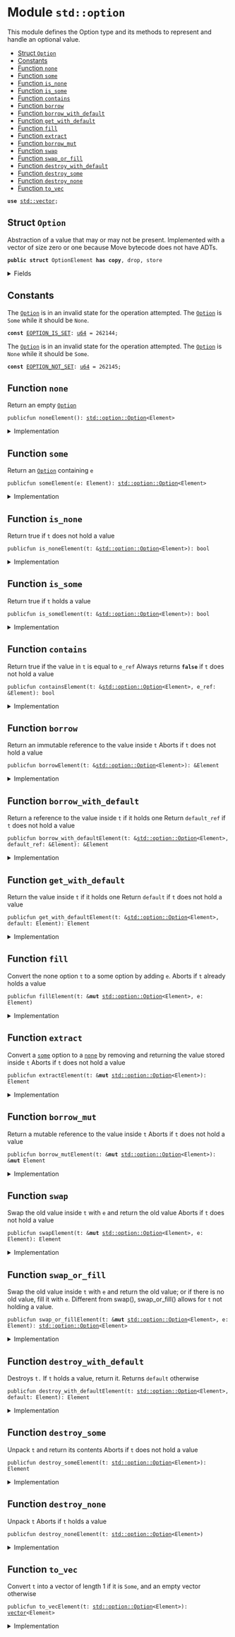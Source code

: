 
<a name="std_option"></a>

# Module `std::option`

This module defines the Option type and its methods to represent and handle an optional value.


-  [Struct `Option`](#std_option_Option)
-  [Constants](#@Constants_0)
-  [Function `none`](#std_option_none)
-  [Function `some`](#std_option_some)
-  [Function `is_none`](#std_option_is_none)
-  [Function `is_some`](#std_option_is_some)
-  [Function `contains`](#std_option_contains)
-  [Function `borrow`](#std_option_borrow)
-  [Function `borrow_with_default`](#std_option_borrow_with_default)
-  [Function `get_with_default`](#std_option_get_with_default)
-  [Function `fill`](#std_option_fill)
-  [Function `extract`](#std_option_extract)
-  [Function `borrow_mut`](#std_option_borrow_mut)
-  [Function `swap`](#std_option_swap)
-  [Function `swap_or_fill`](#std_option_swap_or_fill)
-  [Function `destroy_with_default`](#std_option_destroy_with_default)
-  [Function `destroy_some`](#std_option_destroy_some)
-  [Function `destroy_none`](#std_option_destroy_none)
-  [Function `to_vec`](#std_option_to_vec)


<pre><code><b>use</b> <a href="std/vector.md#std_vector">std::vector</a>;
</code></pre>



<a name="std_option_Option"></a>

## Struct `Option`

Abstraction of a value that may or may not be present. Implemented with a vector of size
zero or one because Move bytecode does not have ADTs.


<pre><code><b>public</b> <b>struct</b> OptionElement <b>has</b> <b>copy</b>, drop, store
</code></pre>



<details>
<summary>Fields</summary>


<dl>
<dt>
<code>vec: <a href="std/vector.md#std_vector">vector</a>&lt;Element&gt;</code>
</dt>
<dd>
</dd>
</dl>


</details>

<a name="@Constants_0"></a>

## Constants


<a name="std_option_EOPTION_IS_SET"></a>

The <code><a href="std/option.md#std_option_Option">Option</a></code> is in an invalid state for the operation attempted.
The <code><a href="std/option.md#std_option_Option">Option</a></code> is <code>Some</code> while it should be <code>None</code>.


<pre><code><b>const</b> <a href="std/option.md#std_option_EOPTION_IS_SET">EOPTION_IS_SET</a>: <a href="std/u64.md#std_u64">u64</a> = 262144;
</code></pre>



<a name="std_option_EOPTION_NOT_SET"></a>

The <code><a href="std/option.md#std_option_Option">Option</a></code> is in an invalid state for the operation attempted.
The <code><a href="std/option.md#std_option_Option">Option</a></code> is <code>None</code> while it should be <code>Some</code>.


<pre><code><b>const</b> <a href="std/option.md#std_option_EOPTION_NOT_SET">EOPTION_NOT_SET</a>: <a href="std/u64.md#std_u64">u64</a> = 262145;
</code></pre>



<a name="std_option_none"></a>

## Function `none`

Return an empty <code><a href="std/option.md#std_option_Option">Option</a></code>


<pre><code>publicfun noneElement(): <a href="std/option.md#std_option_Option">std::option::Option</a>&lt;Element&gt;
</code></pre>



<details>
<summary>Implementation</summary>


<pre><code><b>public</b> <b>fun</b> <a href="std/option.md#std_option_none">none</a>&lt;Element&gt;(): <a href="std/option.md#std_option_Option">Option</a>&lt;Element&gt; {
    <a href="std/option.md#std_option_Option">Option</a> { vec: <a href="std/vector.md#std_vector_empty">vector::empty</a>() }
}
</code></pre>



</details>

<a name="std_option_some"></a>

## Function `some`

Return an <code><a href="std/option.md#std_option_Option">Option</a></code> containing <code>e</code>


<pre><code>publicfun someElement(e: Element): <a href="std/option.md#std_option_Option">std::option::Option</a>&lt;Element&gt;
</code></pre>



<details>
<summary>Implementation</summary>


<pre><code><b>public</b> <b>fun</b> <a href="std/option.md#std_option_some">some</a>&lt;Element&gt;(e: Element): <a href="std/option.md#std_option_Option">Option</a>&lt;Element&gt; {
    <a href="std/option.md#std_option_Option">Option</a> { vec: <a href="std/vector.md#std_vector_singleton">vector::singleton</a>(e) }
}
</code></pre>



</details>

<a name="std_option_is_none"></a>

## Function `is_none`

Return true if <code>t</code> does not hold a value


<pre><code>publicfun is_noneElement(t: &<a href="std/option.md#std_option_Option">std::option::Option</a>&lt;Element&gt;): bool
</code></pre>



<details>
<summary>Implementation</summary>


<pre><code><b>public</b> <b>fun</b> <a href="std/option.md#std_option_is_none">is_none</a>&lt;Element&gt;(t: &<a href="std/option.md#std_option_Option">Option</a>&lt;Element&gt;): bool {
    t.vec.is_empty()
}
</code></pre>



</details>

<a name="std_option_is_some"></a>

## Function `is_some`

Return true if <code>t</code> holds a value


<pre><code>publicfun is_someElement(t: &<a href="std/option.md#std_option_Option">std::option::Option</a>&lt;Element&gt;): bool
</code></pre>



<details>
<summary>Implementation</summary>


<pre><code><b>public</b> <b>fun</b> <a href="std/option.md#std_option_is_some">is_some</a>&lt;Element&gt;(t: &<a href="std/option.md#std_option_Option">Option</a>&lt;Element&gt;): bool {
    !t.vec.is_empty()
}
</code></pre>



</details>

<a name="std_option_contains"></a>

## Function `contains`

Return true if the value in <code>t</code> is equal to <code>e_ref</code>
Always returns <code><b>false</b></code> if <code>t</code> does not hold a value


<pre><code>publicfun containsElement(t: &<a href="std/option.md#std_option_Option">std::option::Option</a>&lt;Element&gt;, e_ref: &Element): bool
</code></pre>



<details>
<summary>Implementation</summary>


<pre><code><b>public</b> <b>fun</b> <a href="std/option.md#std_option_contains">contains</a>&lt;Element&gt;(t: &<a href="std/option.md#std_option_Option">Option</a>&lt;Element&gt;, e_ref: &Element): bool {
    t.vec.<a href="std/option.md#std_option_contains">contains</a>(e_ref)
}
</code></pre>



</details>

<a name="std_option_borrow"></a>

## Function `borrow`

Return an immutable reference to the value inside <code>t</code>
Aborts if <code>t</code> does not hold a value


<pre><code>publicfun borrowElement(t: &<a href="std/option.md#std_option_Option">std::option::Option</a>&lt;Element&gt;): &Element
</code></pre>



<details>
<summary>Implementation</summary>


<pre><code><b>public</b> <b>fun</b> <a href="std/option.md#std_option_borrow">borrow</a>&lt;Element&gt;(t: &<a href="std/option.md#std_option_Option">Option</a>&lt;Element&gt;): &Element {
    <b>assert</b>!(t.<a href="std/option.md#std_option_is_some">is_some</a>(), <a href="std/option.md#std_option_EOPTION_NOT_SET">EOPTION_NOT_SET</a>);
    &t.vec[0]
}
</code></pre>



</details>

<a name="std_option_borrow_with_default"></a>

## Function `borrow_with_default`

Return a reference to the value inside <code>t</code> if it holds one
Return <code>default_ref</code> if <code>t</code> does not hold a value


<pre><code>publicfun borrow_with_defaultElement(t: &<a href="std/option.md#std_option_Option">std::option::Option</a>&lt;Element&gt;, default_ref: &Element): &Element
</code></pre>



<details>
<summary>Implementation</summary>


<pre><code><b>public</b> <b>fun</b> <a href="std/option.md#std_option_borrow_with_default">borrow_with_default</a>&lt;Element&gt;(t: &<a href="std/option.md#std_option_Option">Option</a>&lt;Element&gt;, default_ref: &Element): &Element {
    <b>let</b> vec_ref = &t.vec;
    <b>if</b> (vec_ref.is_empty()) default_ref
    <b>else</b> &vec_ref[0]
}
</code></pre>



</details>

<a name="std_option_get_with_default"></a>

## Function `get_with_default`

Return the value inside <code>t</code> if it holds one
Return <code>default</code> if <code>t</code> does not hold a value


<pre><code>publicfun get_with_defaultElement(t: &<a href="std/option.md#std_option_Option">std::option::Option</a>&lt;Element&gt;, default: Element): Element
</code></pre>



<details>
<summary>Implementation</summary>


<pre><code><b>public</b> <b>fun</b> <a href="std/option.md#std_option_get_with_default">get_with_default</a>&lt;Element: <b>copy</b> + drop&gt;(
    t: &<a href="std/option.md#std_option_Option">Option</a>&lt;Element&gt;,
    default: Element,
): Element {
    <b>let</b> vec_ref = &t.vec;
    <b>if</b> (vec_ref.is_empty()) default
    <b>else</b> vec_ref[0]
}
</code></pre>



</details>

<a name="std_option_fill"></a>

## Function `fill`

Convert the none option <code>t</code> to a some option by adding <code>e</code>.
Aborts if <code>t</code> already holds a value


<pre><code>publicfun fillElement(t: &<b>mut</b> <a href="std/option.md#std_option_Option">std::option::Option</a>&lt;Element&gt;, e: Element)
</code></pre>



<details>
<summary>Implementation</summary>


<pre><code><b>public</b> <b>fun</b> <a href="std/option.md#std_option_fill">fill</a>&lt;Element&gt;(t: &<b>mut</b> <a href="std/option.md#std_option_Option">Option</a>&lt;Element&gt;, e: Element) {
    <b>let</b> vec_ref = &<b>mut</b> t.vec;
    <b>if</b> (vec_ref.is_empty()) vec_ref.push_back(e)
    <b>else</b> <b>abort</b> <a href="std/option.md#std_option_EOPTION_IS_SET">EOPTION_IS_SET</a>
}
</code></pre>



</details>

<a name="std_option_extract"></a>

## Function `extract`

Convert a <code><a href="std/option.md#std_option_some">some</a></code> option to a <code><a href="std/option.md#std_option_none">none</a></code> by removing and returning the value stored inside <code>t</code>
Aborts if <code>t</code> does not hold a value


<pre><code>publicfun extractElement(t: &<b>mut</b> <a href="std/option.md#std_option_Option">std::option::Option</a>&lt;Element&gt;): Element
</code></pre>



<details>
<summary>Implementation</summary>


<pre><code><b>public</b> <b>fun</b> <a href="std/option.md#std_option_extract">extract</a>&lt;Element&gt;(t: &<b>mut</b> <a href="std/option.md#std_option_Option">Option</a>&lt;Element&gt;): Element {
    <b>assert</b>!(t.<a href="std/option.md#std_option_is_some">is_some</a>(), <a href="std/option.md#std_option_EOPTION_NOT_SET">EOPTION_NOT_SET</a>);
    t.vec.pop_back()
}
</code></pre>



</details>

<a name="std_option_borrow_mut"></a>

## Function `borrow_mut`

Return a mutable reference to the value inside <code>t</code>
Aborts if <code>t</code> does not hold a value


<pre><code>publicfun borrow_mutElement(t: &<b>mut</b> <a href="std/option.md#std_option_Option">std::option::Option</a>&lt;Element&gt;): &<b>mut</b> Element
</code></pre>



<details>
<summary>Implementation</summary>


<pre><code><b>public</b> <b>fun</b> <a href="std/option.md#std_option_borrow_mut">borrow_mut</a>&lt;Element&gt;(t: &<b>mut</b> <a href="std/option.md#std_option_Option">Option</a>&lt;Element&gt;): &<b>mut</b> Element {
    <b>assert</b>!(t.<a href="std/option.md#std_option_is_some">is_some</a>(), <a href="std/option.md#std_option_EOPTION_NOT_SET">EOPTION_NOT_SET</a>);
    &<b>mut</b> t.vec[0]
}
</code></pre>



</details>

<a name="std_option_swap"></a>

## Function `swap`

Swap the old value inside <code>t</code> with <code>e</code> and return the old value
Aborts if <code>t</code> does not hold a value


<pre><code>publicfun swapElement(t: &<b>mut</b> <a href="std/option.md#std_option_Option">std::option::Option</a>&lt;Element&gt;, e: Element): Element
</code></pre>



<details>
<summary>Implementation</summary>


<pre><code><b>public</b> <b>fun</b> <a href="std/option.md#std_option_swap">swap</a>&lt;Element&gt;(t: &<b>mut</b> <a href="std/option.md#std_option_Option">Option</a>&lt;Element&gt;, e: Element): Element {
    <b>assert</b>!(t.<a href="std/option.md#std_option_is_some">is_some</a>(), <a href="std/option.md#std_option_EOPTION_NOT_SET">EOPTION_NOT_SET</a>);
    <b>let</b> vec_ref = &<b>mut</b> t.vec;
    <b>let</b> old_value = vec_ref.pop_back();
    vec_ref.push_back(e);
    old_value
}
</code></pre>



</details>

<a name="std_option_swap_or_fill"></a>

## Function `swap_or_fill`

Swap the old value inside <code>t</code> with <code>e</code> and return the old value;
or if there is no old value, fill it with <code>e</code>.
Different from swap(), swap_or_fill() allows for <code>t</code> not holding a value.


<pre><code>publicfun swap_or_fillElement(t: &<b>mut</b> <a href="std/option.md#std_option_Option">std::option::Option</a>&lt;Element&gt;, e: Element): <a href="std/option.md#std_option_Option">std::option::Option</a>&lt;Element&gt;
</code></pre>



<details>
<summary>Implementation</summary>


<pre><code><b>public</b> <b>fun</b> <a href="std/option.md#std_option_swap_or_fill">swap_or_fill</a>&lt;Element&gt;(t: &<b>mut</b> <a href="std/option.md#std_option_Option">Option</a>&lt;Element&gt;, e: Element): <a href="std/option.md#std_option_Option">Option</a>&lt;Element&gt; {
    <b>let</b> vec_ref = &<b>mut</b> t.vec;
    <b>let</b> old_value = <b>if</b> (vec_ref.is_empty()) <a href="std/option.md#std_option_none">none</a>()
        <b>else</b> <a href="std/option.md#std_option_some">some</a>(vec_ref.pop_back());
    vec_ref.push_back(e);
    old_value
}
</code></pre>



</details>

<a name="std_option_destroy_with_default"></a>

## Function `destroy_with_default`

Destroys <code>t.</code> If <code>t</code> holds a value, return it. Returns <code>default</code> otherwise


<pre><code>publicfun destroy_with_defaultElement(t: <a href="std/option.md#std_option_Option">std::option::Option</a>&lt;Element&gt;, default: Element): Element
</code></pre>



<details>
<summary>Implementation</summary>


<pre><code><b>public</b> <b>fun</b> <a href="std/option.md#std_option_destroy_with_default">destroy_with_default</a>&lt;Element: drop&gt;(t: <a href="std/option.md#std_option_Option">Option</a>&lt;Element&gt;, default: Element): Element {
    <b>let</b> <a href="std/option.md#std_option_Option">Option</a> { <b>mut</b> vec } = t;
    <b>if</b> (vec.is_empty()) default
    <b>else</b> vec.pop_back()
}
</code></pre>



</details>

<a name="std_option_destroy_some"></a>

## Function `destroy_some`

Unpack <code>t</code> and return its contents
Aborts if <code>t</code> does not hold a value


<pre><code>publicfun destroy_someElement(t: <a href="std/option.md#std_option_Option">std::option::Option</a>&lt;Element&gt;): Element
</code></pre>



<details>
<summary>Implementation</summary>


<pre><code><b>public</b> <b>fun</b> <a href="std/option.md#std_option_destroy_some">destroy_some</a>&lt;Element&gt;(t: <a href="std/option.md#std_option_Option">Option</a>&lt;Element&gt;): Element {
    <b>assert</b>!(t.<a href="std/option.md#std_option_is_some">is_some</a>(), <a href="std/option.md#std_option_EOPTION_NOT_SET">EOPTION_NOT_SET</a>);
    <b>let</b> <a href="std/option.md#std_option_Option">Option</a> { <b>mut</b> vec } = t;
    <b>let</b> elem = vec.pop_back();
    vec.destroy_empty();
    elem
}
</code></pre>



</details>

<a name="std_option_destroy_none"></a>

## Function `destroy_none`

Unpack <code>t</code>
Aborts if <code>t</code> holds a value


<pre><code>publicfun destroy_noneElement(t: <a href="std/option.md#std_option_Option">std::option::Option</a>&lt;Element&gt;)
</code></pre>



<details>
<summary>Implementation</summary>


<pre><code><b>public</b> <b>fun</b> <a href="std/option.md#std_option_destroy_none">destroy_none</a>&lt;Element&gt;(t: <a href="std/option.md#std_option_Option">Option</a>&lt;Element&gt;) {
    <b>assert</b>!(t.<a href="std/option.md#std_option_is_none">is_none</a>(), <a href="std/option.md#std_option_EOPTION_IS_SET">EOPTION_IS_SET</a>);
    <b>let</b> <a href="std/option.md#std_option_Option">Option</a> { vec } = t;
    vec.destroy_empty()
}
</code></pre>



</details>

<a name="std_option_to_vec"></a>

## Function `to_vec`

Convert <code>t</code> into a vector of length 1 if it is <code>Some</code>,
and an empty vector otherwise


<pre><code>publicfun to_vecElement(t: <a href="std/option.md#std_option_Option">std::option::Option</a>&lt;Element&gt;): <a href="std/vector.md#std_vector">vector</a>&lt;Element&gt;
</code></pre>



<details>
<summary>Implementation</summary>


<pre><code><b>public</b> <b>fun</b> <a href="std/option.md#std_option_to_vec">to_vec</a>&lt;Element&gt;(t: <a href="std/option.md#std_option_Option">Option</a>&lt;Element&gt;): <a href="std/vector.md#std_vector">vector</a>&lt;Element&gt; {
    <b>let</b> <a href="std/option.md#std_option_Option">Option</a> { vec } = t;
    vec
}
</code></pre>



</details>


[//]: # ("File containing references which can be used from documentation")
